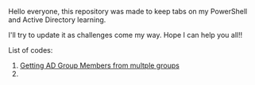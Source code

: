 <p> Hello everyone, this repository was made to keep tabs on my PowerShell and Active Directory learning.</p>
<p>I'll try to update it as challenges come my way. Hope I can help you all!! </p>

<p>List of codes:<p>
<p>
    <ol>
        <li><a href="https://github.com/bcamboim/PowerShell/tree/main/1.Getting%20AD%20Group%20Members%20from%20multple%20groups">Getting AD Group Members from multple groups</a><li>
    <ol>
</p>
